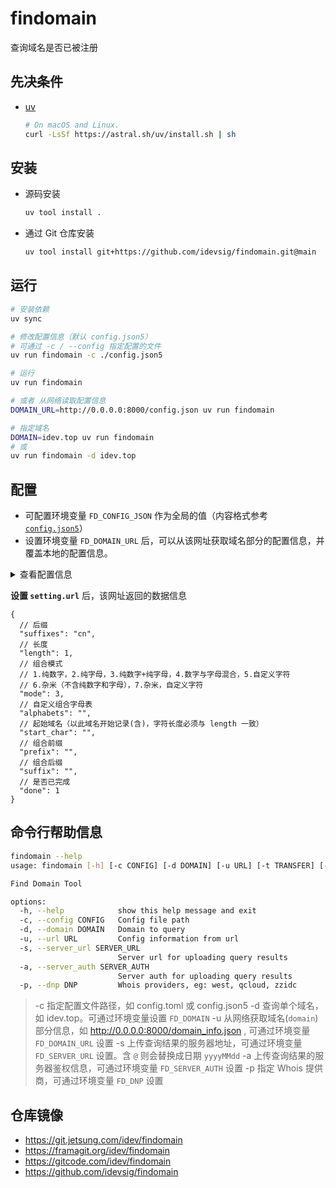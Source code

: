 # findomain

查询域名是否已被注册

## 先决条件
- [uv](https://github.com/astral-sh/uv)
  ```bash
  # On macOS and Linux.
  curl -LsSf https://astral.sh/uv/install.sh | sh
  ```

## 安装
- 源码安装
  ```bash
  uv tool install .
  ```

- 通过 Git 仓库安装
  ```bash
  uv tool install git+https://github.com/idevsig/findomain.git@main
  ```

## 运行

```bash
# 安装依赖
uv sync

# 修改配置信息（默认 config.json5）
# 可通过 -c / --config 指定配置的文件
uv run findomain -c ./config.json5

# 运行
uv run findomain

# 或者 从网络读取配置信息
DOMAIN_URL=http://0.0.0.0:8000/config.json uv run findomain

# 指定域名
DOMAIN=idev.top uv run findomain
# 或
uv run findomain -d idev.top
```

## 配置

- 可配置环境变量 `FD_CONFIG_JSON` 作为全局的值（内容格式参考 [`config.json5`](config.json5)）
- 设置环境变量 `FD_DOMAIN_URL` 后，可以从该网址获取域名部分的配置信息，并覆盖本地的配置信息。

<details>
<summary>查看配置信息</summary>

- [config.toml](config.toml)
- [config.json5](config.json5)

```json5
{
  // 设置
  "setting": {
    // 域名信息获取网址，断点查询使用，即 domain 项
    "url": "",
    // 查询结果保存网址
    // 具体 https://github.com/dutchcoders/transfer.sh 搭建的站点
    "transfer": "",
    // 本次查询域名列表保存文件名
    "domain_file": "domains.log",
    // 最大查询次数
    "max_retries": 3,
    // 日志级别
    // CRITICAL = 50
    // FATAL = CRITICAL
    // ERROR = 40
    // WARNING = 30
    // WARN = WARNING
    // INFO = 20
    // DEBUG = 10
    // NOTSET = 0
    "log_level": "info",
    // 日志目录
    "log_dir": "logs",
    // 日志文件名
    "log_file": "runtime.log",
    // 结果文件名
    "result_file": "result.csv"
  },
  // 域名
  "domain": {
    // 后缀
    "suffixes": "cn",
    // 长度
    "length": 1,
    // 组合模式
    // 1.纯数字，2.纯字母，3.纯数字+纯字母，4.数字与字母混合，5.自定义字符
    // 6.杂米（不含纯数字和字母），7.杂米，自定义字符
    "mode": 3,
    // 自定义组合字母表
    "alphabets": "",
    // 起始域名（以此域名开始记录(含)，字符长度必须与 length 一致）
    "start_char": "",
    // 组合前缀
    "prefix": "",
    // 组合后缀
    "suffix": "",
    // 是否已完成
    "done": 1
  },
  // Whois
  "whois": {
    // 使用代理（功能未实现）
    "proxy": false,
    // 默认 Whois 提供商
    // west.西部数码(带注册时间),qcloud.腾讯云,zzidc.景安
    // 比如: west,qcloud,zzidc
    "dnp": ""
  },
  // 通知
  "notify": {
    // 提供者，逗号分隔。如 feishu,dingtalk
    "providers": "",
    // 钉钉
    "dingtalk": {
      // 钉钉 access_token
      "token": "",
      // 钉钉 Secret
      "secret": ""
    },
    // 飞书
    "feishu": {
      // 飞书 Token
      "token": "",
      // 飞书 Secret
      "secret": ""
    },
    // Lark
    "lark": {
      // Lark Token
      "token": "",
      // Lark Secret
      "secret": ""
    }
  }
}
```

</details>

**设置 `setting.url`** 后，该网址返回的数据信息

```json5
{
  // 后缀
  "suffixes": "cn",
  // 长度
  "length": 1,
  // 组合模式
  // 1.纯数字，2.纯字母，3.纯数字+纯字母，4.数字与字母混合，5.自定义字符
  // 6.杂米（不含纯数字和字母），7.杂米，自定义字符
  "mode": 3,
  // 自定义组合字母表
  "alphabets": "",
  // 起始域名（以此域名开始记录(含)，字符长度必须与 length 一致）
  "start_char": "",
  // 组合前缀
  "prefix": "",
  // 组合后缀
  "suffix": "",
  // 是否已完成
  "done": 1
}
```

## 命令行帮助信息
```bash
findomain --help
usage: findomain [-h] [-c CONFIG] [-d DOMAIN] [-u URL] [-t TRANSFER] [-p DNP]

Find Domain Tool

options:
  -h, --help            show this help message and exit
  -c, --config CONFIG   Config file path
  -d, --domain DOMAIN   Domain to query
  -u, --url URL         Config information from url
  -s, --server_url SERVER_URL
                        Server url for uploading query results
  -a, --server_auth SERVER_AUTH
                        Server auth for uploading query results
  -p, --dnp DNP         Whois providers, eg: west, qcloud, zzidc
```
> -c 指定配置文件路径，如 config.toml 或 config.json5
> -d 查询单个域名，如 idev.top。可通过环境变量设置 `FD_DOMAIN`
> -u 从网络获取域名(`domain`)部分信息，如 http://0.0.0.0:8000/domain_info.json , 可通过环境变量 `FD_DOMAIN_URL` 设置
> -s 上传查询结果的服务器地址，可通过环境变量 `FD_SERVER_URL` 设置。含 `@` 则会替换成日期 `yyyyMMdd`
> -a 上传查询结果的服务器鉴权信息，可通过环境变量 `FD_SERVER_AUTH` 设置
> -p 指定 Whois 提供商，可通过环境变量 `FD_DNP` 设置

## 仓库镜像

- https://git.jetsung.com/idev/findomain
- https://framagit.org/idev/findomain
- https://gitcode.com/idev/findomain
- https://github.com/idevsig/findomain
